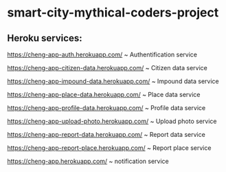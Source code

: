 # smart-city-mythical-coders-project

## Heroku services:
https://cheng-app-auth.herokuapp.com/          ~ Authentification service

https://cheng-app-citizen-data.herokuapp.com/  ~ Citizen data service

https://cheng-app-impound-data.herokuapp.com/  ~ Impound data service

https://cheng-app-place-data.herokuapp.com/    ~ Place data service

https://cheng-app-profile-data.herokuapp.com/    ~ Profile data service

https://cheng-app-upload-photo.herokuapp.com/    ~ Upload photo service

https://cheng-app-report-data.herokuapp.com/    ~ Report data service

https://cheng-app-report-place.herokuapp.com/    ~ Report place service

https://cheng-app.herokuapp.com/ ~ notification service
